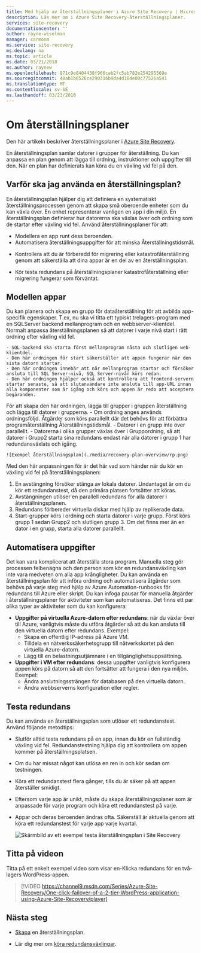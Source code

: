 ```yaml
---
title: Med hjälp av återställningsplaner i Azure Site Recovery | Microsoft Docs
description: Läs mer om i Azure Site Recovery-återställningsplaner.
services: site-recovery
documentationcenter: ''
author: rayne-wiselman
manager: carmonm
ms.service: site-recovery
ms.devlang: na
ms.topic: article
ms.date: 03/21/2018
ms.author: raynew
ms.openlocfilehash: 871c9e8404438f966cab2fc5ab782e254295569e
ms.sourcegitcommit: 48ab1b6526ce290316b9da4d18de00c77526a541
ms.translationtype: MT
ms.contentlocale: sv-SE
ms.lasthandoff: 03/23/2018
---
```

# <a name="about-recovery-plans"></a>Om återställningsplaner

Den här artikeln beskriver återställningsplaner i [Azure Site Recovery](site-recovery-overview.md).

En återställningsplan samlar datorer i grupper för återställning. Du kan anpassa en plan genom att lägga till ordning, instruktioner och uppgifter till den. När en plan har definierats kan köra du en växling vid fel på den.





## <a name="why-use-a-recovery-plan"></a>Varför ska jag använda en återställningsplan?

En återställningsplan hjälper dig att definiera en systematiskt återställningsprocessen genom att skapa små oberoende enheter som du kan växla över. En enhet representerar vanligen en app i din miljö. En återställningsplan definierar hur datorerna ska växlas över och ordning som de startar efter växling vid fel. Använd återställningsplaner för att:

* Modellera en app runt dess beroenden.
* Automatisera återställningsuppgifter för att minska Återställningstidsmål.
- Kontrollera att du är förberedd för migrering eller katastrofåterställning genom att säkerställa att dina appar är en del av en återställningsplan.
* Kör testa redundans på återställningsplaner katastrofåterställning eller migrering fungerar som förväntat.


## <a name="model-apps"></a>Modellen appar

Du kan planera och skapa en grupp för dataåterställning för att avbilda app-specifik egenskaper. T.ex, nu ska vi titta ett typiskt trelagers-program med en SQLServer backend mellanprogram och en webbserver-klientdel. Normalt anpassa återställningsplanen så att datorer i varje nivå start i rätt ordning efter växling vid fel.

    - SQL-backend ska starta först mellanprogram nästa och slutligen web-klientdel.
    - Den här ordningen för start säkerställer att appen fungerar när den sista datorn startar.
    - Den här ordningen innebär att när mellanprogram startar och försöker ansluta till SQL Server-nivå, SQL Server-nivån körs redan. 
    - Den här ordningen hjälper också att kontrollera att frontend-servern startar senaste, så att slutanvändare inte ansluta till app-URL innan alla komponenter som är igång och körs och appen är redo att acceptera begäranden.

För att skapa den här ordningen, lägga till grupper i gruppen återställning och lägga till datorer i grupperna. 
    - Om ordning anges används ordningsföljd. Åtgärder som körs parallellt där det behövs för att förbättra programåterställning Återställningstidsmål.
    - Datorer i en grupp inte över parallellt.
    - Datorerna i olika grupper växlas över i Gruppordning, så att datorer i Grupp2 starta sina redundans endast när alla datorer i grupp 1 har redundansväxlats och igång.

    ![Exempel återställningsplan](./media/recovery-plan-overview/rp.png)

Med den här anpassningen för är det här vad som händer när du kör en växling vid fel på återställningsplanen: 

1. En avstängning försöker stänga av lokala datorer. Undantaget är om du kör ett redundanstest, då den primära platsen fortsätter att köras. 
2. Avstängningen utlöser en parallell redundans för alla datorer i återställningsplanen.
3. Redundans förbereder virtuella diskar med hjälp av replikerade data.
4. Start-grupper körs i ordning och starta datorer i varje grupp. Först körs grupp 1 sedan Grupp2 och slutligen grupp 3. Om det finns mer än en dator i en grupp, starta alla datorer parallellt.


## <a name="automate-tasks"></a>Automatisera uppgifter

Det kan vara komplicerat att återställa stora program. Manuella steg gör processen felbenägna och den person som kör en redundansväxling kan inte vara medveten om alla app krångligheter. Du kan använda en återställningsplan för att införa ordning och automatisera åtgärder som behövs på varje steg med hjälp av Azure Automation-runbooks för redundans till Azure eller skript. Du kan infoga pausar för manuella åtgärder i återställningsplaner för aktiviteter som kan automatiseras. Det finns ett par olika typer av aktiviteter som du kan konfigurera:

* **Uppgifter på virtuella Azure-datorn efter redundans**: när du växlar över till Azure, vanligtvis måste du utföra åtgärder så att du kan ansluta till den virtuella datorn efter redundans. Exempel: 
    * Skapa en offentlig IP-adress på Azure VM.
    * Tilldela en nätverkssäkerhetsgrupp till nätverkskortet på den virtuella Azure-datorn.
    * Lägg till en belastningsutjämnare i en tillgänglighetsuppsättning.
* **Uppgifter i VM efter redundans**: dessa uppgifter vanligtvis konfigurera appen körs på datorn så att den fortsätter att fungera i den nya miljön. Exempel:
    * Ändra anslutningssträngen för databasen på den virtuella datorn.
    * Ändra webbserverns konfiguration eller regler.


## <a name="test-failover"></a>Testa redundans

Du kan använda en återställningsplan som utlöser ett redundanstest. Använd följande metodtips:

- Slutför alltid testa redundans på en app, innan du kör en fullständig växling vid fel. Redundanstestning hjälpa dig att kontrollera om appen kommer på återställningsplatsen.
- Om du har missat något kan utlösa en ren in och kör sedan om testningen. 
- Köra ett redundanstest flera gånger, tills du är säker på att appen återställer smidigt.
- Eftersom varje app är unikt, måste du skapa återställningsplaner som är anpassade för varje program och köra ett redundanstest på varje.
- Appar och deras beroenden ändras ofta. Säkerställ är aktuella genom att köra ett redundanstest för varje app varje kvartal.

    ![Skärmbild av ett exempel testa återställningsplan i Site Recovery](./media/recovery-plan-overview/rptest.png)

## <a name="watch-the-video"></a>Titta på videon

Titta på ett enkelt exempel video som visar en-Klicka redundans för en två-lagers WordPress-appen.
    
> [!VIDEO https://channel9.msdn.com/Series/Azure-Site-Recovery/One-click-failover-of-a-2-tier-WordPress-application-using-Azure-Site-Recovery/player]



## <a name="next-steps"></a>Nästa steg

- [Skapa](site-recovery-create-recovery-plans.md) en återställningsplan.
* Lär dig mer om [köra redundansväxlingar](site-recovery-failover.md).  

